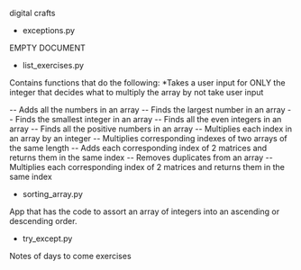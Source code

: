 
digital crafts

- exceptions.py

EMPTY DOCUMENT

- list_exercises.py

Contains functions that do the following:
*Takes a user input for ONLY the integer that decides what to multiply the array by not take user input

-- Adds all the numbers in an array
-- Finds the largest number in an array
-- Finds the smallest integer in an array
-- Finds all the even integers in an array
-- Finds all the positive numbers in an array
-- Multiplies each index in an array by an integer
-- Multiplies corresponding indexes of two arrays of the same length
-- Adds each corresponding index of 2 matrices and returns them in the same index
-- Removes duplicates from an array
-- Multiplies each corresponding index of 2 matrices and returns them in the same index

- sorting_array.py

App that has the code to assort an array of integers into an ascending or descending order.

- try_except.py

Notes of days to come exercises


